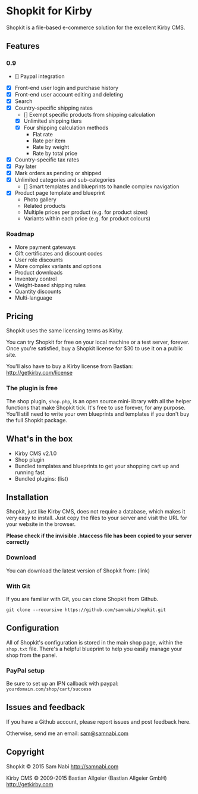 # Shopkit for Kirby

Shopkit is a file-based e-commerce solution for the excellent Kirby CMS.

## Features

### 0.9

- [] Paypal integration
- [X] Front-end user login and purchase history
- [X] Front-end user account editing and deleting
- [X] Search
- [X] Country-specific shipping rates
    - [] Exempt specific products from shipping calculation
    - [X] Unlimited shipping tiers
    - [X] Four shipping calculation methods
        - Flat rate
        - Rate per item
        - Rate by weight
        - Rate by total price
- [X] Country-specific tax rates
- [X] Pay later
- [X] Mark orders as pending or shipped
- [X] Unlimited categories and sub-categories
    - [] Smart templates and blueprints to handle complex navigation
- [X] Product page template and blueprint
    - Photo gallery
    - Related products
    - Multiple prices per product (e.g. for product sizes)
    - Variants within each price (e.g. for product colours)

### Roadmap

- More payment gateways
- Gift certificates and discount codes
- User role discounts
- More complex variants and options
- Product downloads
- Inventory control
- Weight-based shipping rules
- Quantity discounts
- Multi-language

## Pricing

Shopkit uses the same licensing terms as Kirby.

You can try Shopkit for free on your local machine or a test server, forever. Once you're satisfied, buy a Shopkit license for $30 to use it on a public site.

You'll also have to buy a Kirby license from Bastian: <http://getkirby.com/license>

### The plugin is free

The shop plugin, `shop.php`, is an open source mini-library with all the helper functions that make Shopkit tick. It's free to use forever, for any purpose. You'll still need to write your own blueprints and templates if you don't buy the full Shopkit package.

## What's in the box

- Kirby CMS v2.1.0
- Shop plugin
- Bundled templates and blueprints to get your shopping cart up and running fast
- Bundled plugins: (list)

## Installation

Shopkit, just like Kirby CMS, does not require a database, which makes it very easy to install. Just copy the files to your server and visit the URL for your website in the browser.

**Please check if the invisible .htaccess file has been copied to your server correctly**

### Download

You can download the latest version of Shopkit from: (link)

### With Git

If you are familiar with Git, you can clone Shopkit from Github.

    git clone --recursive https://github.com/samnabi/shopkit.git

## Configuration

All of Shopkit's configuration is stored in the main shop page, within the `shop.txt` file. There's a helpful blueprint to help you easily manage your shop from the panel.

### PayPal setup

Be sure to set up an IPN callback with paypal: `yourdomain.com/shop/cart/success`

## Issues and feedback

If you have a Github account, please report issues and post feedback here.

Otherwise, send me an email: <sam@samnabi.com>

## Copyright

Shopkit © 2015 Sam Nabi <http://samnabi.com>

Kirby CMS © 2009-2015 Bastian Allgeier (Bastian Allgeier GmbH) <http://getkirby.com>